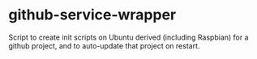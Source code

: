 github-service-wrapper
======================

Script to create init scripts on Ubuntu derived (including Raspbian) for a github project, and to auto-update that project on restart.
